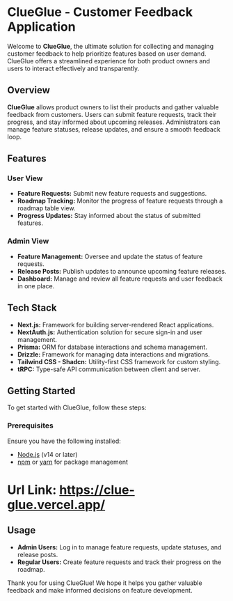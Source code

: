 # ClueGlue - Customer Feedback Application

Welcome to **ClueGlue**, the ultimate solution for collecting and managing customer feedback to help prioritize features based on user demand. ClueGlue offers a streamlined experience for both product owners and users to interact effectively and transparently.

## Overview

**ClueGlue** allows product owners to list their products and gather valuable feedback from customers. Users can submit feature requests, track their progress, and stay informed about upcoming releases. Administrators can manage feature statuses, release updates, and ensure a smooth feedback loop.

## Features

### User View

- **Feature Requests:** Submit new feature requests and suggestions.
- **Roadmap Tracking:** Monitor the progress of feature requests through a roadmap table view.
- **Progress Updates:** Stay informed about the status of submitted features.

### Admin View

- **Feature Management:** Oversee and update the status of feature requests.
- **Release Posts:** Publish updates to announce upcoming feature releases.
- **Dashboard:** Manage and review all feature requests and user feedback in one place.

## Tech Stack

- **Next.js:** Framework for building server-rendered React applications.
- **NextAuth.js:** Authentication solution for secure sign-in and user management.
- **Prisma:** ORM for database interactions and schema management.
- **Drizzle:** Framework for managing data interactions and migrations.
- **Tailwind CSS - Shadcn:** Utility-first CSS framework for custom styling.
- **tRPC:** Type-safe API communication between client and server.

## Getting Started

To get started with ClueGlue, follow these steps:

### Prerequisites

Ensure you have the following installed:

- [Node.js](https://nodejs.org/) (v14 or later)
- [npm](https://www.npmjs.com/) or [yarn](https://yarnpkg.com/) for package management

# Url Link: https://clue-glue.vercel.app/

## Usage

- **Admin Users:** Log in to manage feature requests, update statuses, and release posts.
- **Regular Users:** Create feature requests and track their progress on the roadmap.

Thank you for using ClueGlue! We hope it helps you gather valuable feedback and make informed decisions on feature development.